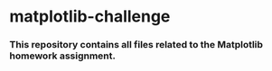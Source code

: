 # matplotlib-challenge

### This repository contains all files related to the Matplotlib homework assignment.
